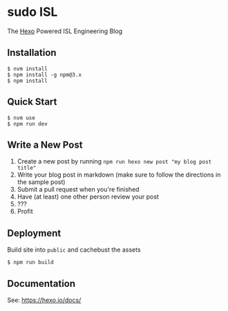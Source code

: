 # sudo ISL

The [Hexo](https://hexo.io/) Powered ISL Engineering Blog

## Installation

    $ nvm install
    $ npm install -g npm@3.x
    $ npm install

## Quick Start

    $ nvm use
    $ npm run dev

##  Write a New Post

1. Create a new post by running `npm run hexo new post "my blog post title"`
2. Write your blog post in markdown (make sure to follow the directions in the
sample post)
3. Submit a pull request when you're finished
4. Have (at least) one other person review your post
5. ???
6. Profit

## Deployment

Build site into `public` and cachebust the assets

    $ npm run build

## Documentation

See: <https://hexo.io/docs/>
